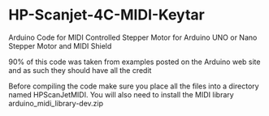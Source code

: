 # HP-Scanjet-4C-MIDI-Keytar
Arduino Code for MIDI Controlled Stepper Motor for Arduino UNO or Nano Stepper Motor and MIDI Shield 

90% of this code was taken from examples posted on the Arduino web site and as such they should have all the credit

Before compiling the code make sure you place all the files into a directory named HPScanJetMIDI.  You will also need to install the MIDI library arduino_midi_library-dev.zip
